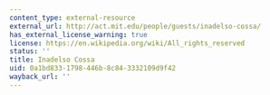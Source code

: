 ```yaml
---
content_type: external-resource
external_url: http://act.mit.edu/people/guests/inadelso-cossa/
has_external_license_warning: true
license: https://en.wikipedia.org/wiki/All_rights_reserved
status: ''
title: Inadelso Cossa
uid: 0a1bd833-1798-446b-8c84-3332109d9f42
wayback_url: ''
---
```

